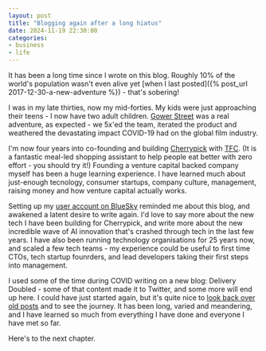 ```yaml
---
layout: post
title: "Blogging again after a long hiatus"
date: 2024-11-19 22:30:00
categories:
- business
- life
---
```


It has been a long time since I wrote on this blog. Roughly
10% of the world's population wasn't even alive yet [when I last posted]({%
post_url 2017-12-30-a-new-adventure %}) - that's sobering!

<!--more-->

I was in my late thirties, now my mid-forties. My kids were just approaching
their teens - I now have two adult children. [Gower Street](https://gower.st)
was a real adventure, as expected - we 5x'ed the team, iterated the product and
weathered the devastating impact COVID-19 had on the global film industry.

I'm now four years into co-founding and building
[Cherrypick](https://cherrypick.co) with
[TFC](https://www.linkedin.com/in/tomfostercarter/). (It is a fantastic meal-led
shopping assistant to help people eat better with zero effort - you should try
it!) Founding a venture capital backed company myself has been a huge learning
experience. I have learned much about just-enough tecnology, consumer startups,
company culture, management, raising money and how venture capital actually
works.

Setting up my [user account on BlueSky](https://bsky.app/profile/chrismdp.com)
reminded me about this blog, and awakened a latent desire to write again. I'd
love to say more about the new tech I have been building for Cherrypick, and
write more about the new incredible wave of AI innovation that's crashed
through tech in the last few years. I have also been running technology organisations
for 25 years now, and scaled a few tech teams - my experience could be useful
to first time CTOs, tech startup founrders, and lead developers taking their
first steps into management.

I used some of the time during COVID writing on a new blog: Delivery Doubled -
some of that content made it to Twitter, and some more will end up here.  I
could have just started again, but it's quite nice to [look back over old
posts](/all) and to see the journey. It has been long, varied and meandering, and
I have learned so much from everything I have done and everyone I have met so far.

Here's to the next chapter.
